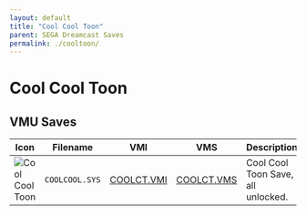 ```yaml
---
layout: default
title: "Cool Cool Toon"
parent: SEGA Dreamcast Saves
permalink: ./cooltoon/
---
```

# Cool Cool Toon

## VMU Saves

| Icon | Filename | VMI | VMS | Description |
|------|----------|-----|-----|-------------|
| ![Cool Cool Toon](../icons/COOLCOOL.SYS.GIF) | `COOLCOOL.SYS` | [COOLCT.VMI](COOLCT.VMI) | [COOLCT.VMS](COOLCT.VMS) | Cool Cool Toon Save, all unlocked. |
